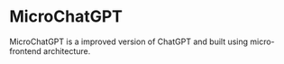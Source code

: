 # MicroChatGPT

MicroChatGPT is a improved version of ChatGPT and built using micro-frontend architecture.

